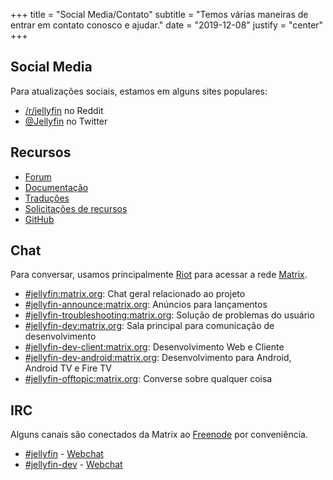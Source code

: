 +++
title = "Social Media/Contato"
subtitle = "Temos várias maneiras de entrar em contato conosco e ajudar."
date = "2019-12-08"
justify = "center"
+++

## Social Media

Para atualizações sociais, estamos em alguns sites populares:

- [/r/jellyfin](https://www.reddit.com/r/jellyfin) no Reddit
- [@Jellyfin](https://www.twitter.com/jellyfin) no Twitter

## Recursos

- [Forum](https://forum.jellyfin.org)
- [Documentação](https://docs.jellyfin.org)
- [Traduções](https://translate.jellyfin.org)
- [Solicitações de recursos](https://features.jellyfin.org)
- [GitHub](https://github.com/jellyfin)

## Chat

Para conversar, usamos principalmente [Riot](https://www.riot.im) para acessar a rede [Matrix](https://www.matrix.org).

- [#jellyfin:matrix.org](https://matrix.to/#/#jellyfin:matrix.org): Chat geral relacionado ao projeto
- [#jellyfin-announce:matrix.org](https://matrix.to/#/#jellyfin-announce:matrix.org): Anúncios para lançamentos
- [#jellyfin-troubleshooting:matrix.org](https://matrix.to/#/#jellyfin-troubleshooting:matrix.org"): Solução de problemas do usuário
- [#jellyfin-dev:matrix.org](https://matrix.to/#/#jellyfin-dev:matrix.org): Sala principal para comunicação de desenvolvimento
- [#jellyfin-dev-client:matrix.org](https://matrix.to/#/#jellyfin-dev-client:matrix.org): Desenvolvimento Web e Cliente
- [#jellyfin-dev-android:matrix.org](https://matrix.to/#/#jellyfin-dev-android:matrix.org): Desenvolvimento para Android, Android TV e Fire TV
- [#jellyfin-offtopic:matrix.org](https://matrix.to/#/#jellyfin-offtopic:matrix.org): Converse sobre qualquer coisa

## IRC

Alguns canais são conectados da Matrix ao [Freenode](https://freenode.net) por conveniência.
- [#jellyfin](ircs://chat.freenode.net:6697/#jellyfin) - [Webchat](https://webchat.freenode.net/#jellyfin)
- [#jellyfin-dev](ircs://chat.freenode.net:6697/#jellyfin-dev) - [Webchat](https://webchat.freenode.net/#jellyfin-dev)
